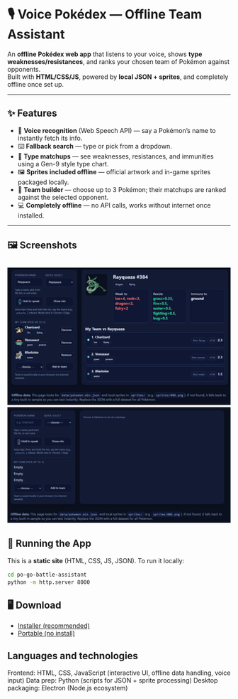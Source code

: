 # 🎙️ Voice Pokédex — Offline Team Assistant  

An **offline Pokédex web app** that listens to your voice, shows **type weaknesses/resistances**, and ranks your chosen team of Pokémon against opponents.  
Built with **HTML/CSS/JS**, powered by **local JSON + sprites**, and completely offline once set up.

---

## ✨ Features
- 🎤 **Voice recognition** (Web Speech API) — say a Pokémon’s name to instantly fetch its info.  
- ⌨️ **Fallback search** — type or pick from a dropdown.  
- 🧩 **Type matchups** — see weaknesses, resistances, and immunities using a Gen-9 style type chart.  
- 🖼 **Sprites included offline** — official artwork and in-game sprites packaged locally.  
- 👥 **Team builder** — choose up to 3 Pokémon; their matchups are ranked against the selected opponent.  
- 💻 **Completely offline** — no API calls, works without internet once installed.  

---

## 🖼️ Screenshots
![Screenshot](demoPNG.png)
![GIF Demo](demo-gif.gif)
---

## 🚀 Running the App

This is a **static site** (HTML, CSS, JS, JSON). To run it locally:

```bash
cd po-go-battle-assistant
python -m http.server 8000
```
## 🖥️ Download

- [Installer (recommended)](https://github.com/roryMansell/po-go-battle-assistant/releases/latest/download/Voice.Pokedex.Setup.1.0.0.exe)
- [Portable (no install)](https://github.com/roryMansell/po-go-battle-assistant/releases/latest/download/VoicePokedex-win64.zip)

## Languages and technologies

Frontend: HTML, CSS, JavaScript (interactive UI, offline data handling, voice input)
Data prep: Python (scripts for JSON + sprite processing)
Desktop packaging: Electron (Node.js ecosystem)